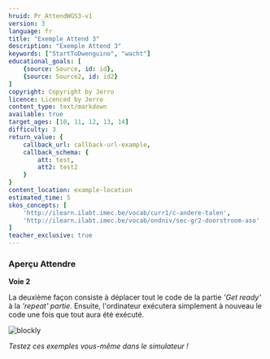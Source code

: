 ```yaml
---
hruid: Pr_AttendWGS3-v1
version: 3
language: fr
title: "Exemple Attend 3"
description: "Exemple Attend 3"
keywords: ["StartToDwenguino", "wacht"]
educational_goals: [
    {source: Source, id: id}, 
    {source: Source2, id: id2}
]
copyright: Copyright by Jerro
licence: Licenced by Jerro
content_type: text/markdown
available: true
target_ages: [10, 11, 12, 13, 14]
difficulty: 3
return_value: {
    callback_url: callback-url-example,
    callback_schema: {
        att: test,
        att2: test2
    }
}
content_location: example-location
estimated_time: 5
skos_concepts: [
    'http://ilearn.ilabt.imec.be/vocab/curr1/c-andere-talen', 
    'http://ilearn.ilabt.imec.be/vocab/ondniv/sec-gr2-doorstroom-aso'
]
teacher_exclusive: true
---
```

### Aperçu Attendre

**Voie 2**

La deuxième façon consiste à déplacer tout le code de la partie *'Get ready'* à la *'repeat' partie*. Ensuite, l'ordinateur exécutera simplement à nouveau le code une fois que tout aura été exécuté.

![blockly](@learning-object/WACHTWGS3-v1/nl/3)

*Testez ces exemples vous-même dans le simulateur !*
